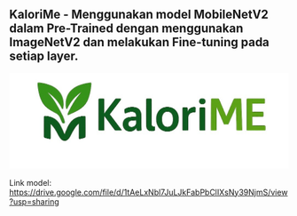 ## KaloriMe - Menggunakan model MobileNetV2 dalam Pre-Trained dengan menggunakan ImageNetV2 dan melakukan Fine-tuning pada setiap layer.
![alt text](./logo/kalori.jpg)<br>




Link model: https://drive.google.com/file/d/1tAeLxNbl7JuLJkFabPbClIXsNy39NjmS/view?usp=sharing
